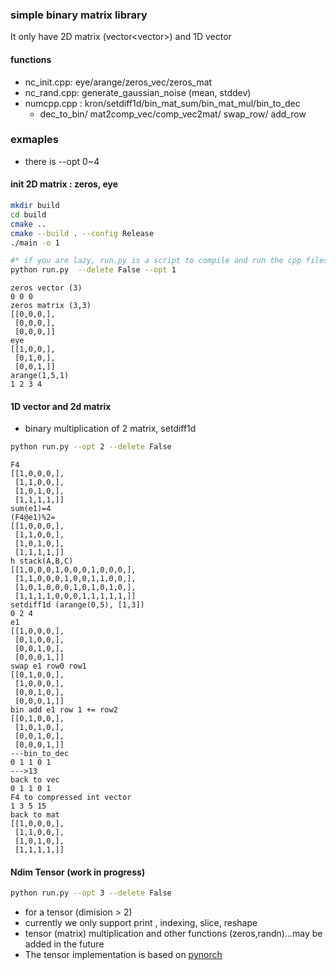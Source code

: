 
### simple binary matrix library

It only have 2D matrix (vector<vector<int>>) and 1D vector<int>

#### functions
- nc_init.cpp: eye/arange/zeros_vec/zeros_mat
- nc_rand.cpp: generate_gaussian_noise (mean, stddev) 
- numcpp.cpp : kron/setdiff1d/bin_mat_sum/bin_mat_mul/bin_to_dec
  - dec_to_bin/ mat2comp_vec/comp_vec2mat/ swap_row/ add_row

### exmaples 
<!-- - (for more example, see z_example/ folder) -->
- there is --opt 0~4
####  init 2D matrix : zeros, eye
```sh
mkdir build 
cd build
cmake ..
cmake --build . --config Release  
./main -o 1

#* if you are lazy, run.py is a script to compile and run the cpp files 
python run.py  --delete False --opt 1
```

```
zeros vector (3)
0 0 0 
zeros matrix (3,3)
[[0,0,0,],
 [0,0,0,],
 [0,0,0,]]
eye
[[1,0,0,],
 [0,1,0,],
 [0,0,1,]]
arange(1,5,1)
1 2 3 4     
```

#### 1D vector and 2d matrix 
- binary multiplication of 2 matrix, setdiff1d
```sh
python run.py --opt 2 --delete False
```

```
F4
[[1,0,0,0,],
 [1,1,0,0,],
 [1,0,1,0,],
 [1,1,1,1,]]
sum(e1)=4
(F4@e1)%2=
[[1,0,0,0,],
 [1,1,0,0,],
 [1,0,1,0,],
 [1,1,1,1,]]
h stack(A,B,C)
[[1,0,0,0,1,0,0,0,1,0,0,0,],
 [1,1,0,0,0,1,0,0,1,1,0,0,],
 [1,0,1,0,0,0,1,0,1,0,1,0,],
 [1,1,1,1,0,0,0,1,1,1,1,1,]]
setdiff1d (arange(0,5), [1,3])
0 2 4 
e1
[[1,0,0,0,],
 [0,1,0,0,],
 [0,0,1,0,],
 [0,0,0,1,]]
swap e1 row0 row1
[[0,1,0,0,],
 [1,0,0,0,],
 [0,0,1,0,],
 [0,0,0,1,]]
bin add e1 row 1 += row2
[[0,1,0,0,],
 [1,0,1,0,],
 [0,0,1,0,],
 [0,0,0,1,]]
---bin_to_dec
0 1 1 0 1 
--->13
back to vec
0 1 1 0 1 
F4 to compressed int vector
1 3 5 15 
back to mat
[[1,0,0,0,],
 [1,1,0,0,],
 [1,0,1,0,],
 [1,1,1,1,]]
```

#### Ndim Tensor (work in progress)
```sh
python run.py --opt 3 --delete False
```
- for a tensor (dimision > 2)  
- currently we only support print , indexing, slice, reshape 
- tensor (matrix) multiplication and other functions (zeros,randn)...may be added in the future 
- The tensor implementation is based on [pynorch](https://github.com/lucasdelimanogueira/PyNorch)  